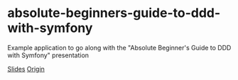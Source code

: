 # absolute-beginners-guide-to-ddd-with-symfony
Example application to go along with the "Absolute Beginner's Guide to DDD with Symfony" presentation

[Slides](https://speakerdeck.com/nealio82/the-absolute-beginners-guide-to-ddd-with-symfony)
[Origin](https://github.com/nealio82/absolute-beginners-guide-to-ddd-with-symfony)
